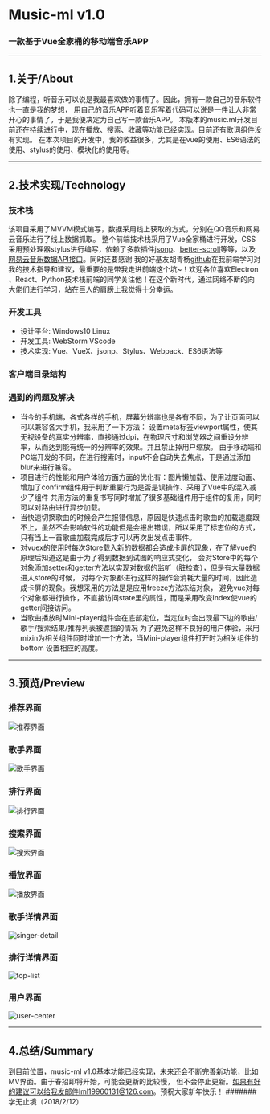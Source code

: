 # Music-ml v1.0

### 一款基于Vue全家桶的移动端音乐APP

***

## 1.关于/About

除了编程，听音乐可以说是我最喜欢做的事情了。因此，拥有一款自己的音乐软件也一直是我的梦想，
用自己的音乐APP听着音乐写着代码可以说是一件让人非常开心的事情了，于是我便决定为自己写一款音乐APP。
本版本的music.ml开发目前还在持续进行中，现在播放、搜索、收藏等功能已经实现。目前还有歌词组件没有实现。
在本次项目的开发中，我的收益很多，尤其是在vue的使用、ES6语法的使用、stylus的使用、模块化的使用等。

***

## 2.技术实现/Technology

### 技术栈
该项目采用了MVVM模式编写，数据采用线上获取的方式，分别在QQ音乐和网易云音乐进行了线上数据抓取。
整个前端技术栈采用了Vue全家桶进行开发，CSS采用预处理器stylus进行编写，依赖了多款插件[jsonp](https://github.com/webmodules/jsonp)、[better-scroll](https://github.com/ustbhuangyi/better-scroll)等等，以及[网易云音乐数据API接口](https://github.com/Binaryify/NeteaseCloudMusicApi)。同时还要感谢
我的好基友胡青杨[github](https://github.com/HuQingyang)在我前端学习对我的技术指导和建议，最重要的是带我走进前端这个坑~！欢迎各位喜欢Electron
、React、Python技术栈前端的同学关注他！在这个新时代，通过网络不断的向大佬们进行学习，站在巨人的肩膀上我觉得十分幸运。

### 开发工具
* 设计平台: Windows10 Linux
* 开发工具: WebStorm VScode
* 技术实现: Vue、VueX、jsonp、Stylus、Webpack、ES6语法等

### 客户端目录结构

### 遇到的问题及解决
* 当今的手机端，各式各样的手机，屏幕分辨率也是各有不同，为了让页面可以可以兼容各大手机，我采用了一下方法：
设置meta标签viewport属性，使其无视设备的真实分辨率，直接通过dpi，在物理尺寸和浏览器之间重设分辨率，从而达到能有统一的分辨率的效果。并且禁止掉用户缩放。
由于移动端和PC端开发的不同，在进行搜索时，input不会自动失去焦点，于是通过添加blur来进行兼容。
* 项目进行的性能和用户体验方面方面的优化有：图片懒加载、使用过度动画、增加了confirm组件用于判断重要行为是否是误操作、采用了Vue中的混入减少了组件
共用方法的重复书写同时增加了很多基础组件用于组件的复用，同时可以对路由进行异步加载。
* 当快速切换歌曲的时候会产生报错信息，原因是快速点击时歌曲的加载速度跟不上，虽然不会影响软件的功能但是会报出错误，所以采用了标志位的方式，
只有当上一首歌曲加载完成后才可以再次出发点击事件。
* 对vuex的使用时每次Store载入新的数据都会造成卡屏的现象，在了解vue的原理后知道这是由于为了得到数据到试图的响应式变化，
会对Store中的每个对象添加setter和getter方法以实现对数据的监听（脏检查），但是有大量数据进入store的时候，
对每个对象都进行这样的操作会消耗大量的时间，因此造成卡屏的现象。我想采用的方法是是应用freeze方法冻结对象，
避免vue对每个对象都进行操作，不直接访问state里的属性，而是采用改变Index使vue的getter间接访问。
* 当歌曲播放时Mini-player组件会在底部定位，当定位时会出现最下边的歌曲/歌手/搜索结果/推荐列表被遮挡的情况
为了避免这样不良好的用户体验，采用mixin为相关组件同时增加一个方法，当Mini-player组件打开时为相关组件的bottom
设置相应的高度。

***

## 3.预览/Preview

### 推荐界面
![推荐界面](https://github.com/lml19960131/music-ml/blob/master/src/common/image/recommend.png)

### 歌手界面
![歌手界面](https://github.com/lml19960131/music-ml/blob/master/src/common/image/singer.png)

### 排行界面
![排行界面](https://github.com/lml19960131/music-ml/blob/master/src/common/image/rank.png)

### 搜索界面
![搜索界面](https://github.com/lml19960131/music-ml/blob/master/src/common/image/search.png)

### 播放界面
![播放界面](https://github.com/lml19960131/music-ml/blob/master/src/common/image/player.png)

### 歌手详情界面
![singer-detail](https://github.com/lml19960131/music-ml/blob/master/src/common/image/singer-detail.png)

### 排行详情界面
![top-list](https://github.com/lml19960131/music-ml/blob/master/src/common/image/top-list.png)

### 用户界面
![user-center](https://github.com/lml19960131/music-ml/blob/master/src/common/image/user-center.png)

***

## 4.总结/Summary
到目前位置，music-ml v1.0基本功能已经实现，未来还会不断完善新功能，比如MV界面。由于春招即将开始，可能会更新的比较慢，
但不会停止更新。如果有好的建议可以给我发邮件lml19960131@126.com。预祝大家新年快乐！
####### 学无止境（2018/2/12）


